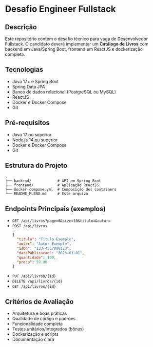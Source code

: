 # Desafio Engineer Fullstack

## Descrição
Este repositório contém o desafio técnico para vaga de Desenvolvedor Fullstack. O candidato deverá implementar um **Catálogo de Livros** com backend em Java/Spring Boot, frontend em ReactJS e dockerização completa.

## Tecnologias
- Java 17+ e Spring Boot  
- Spring Data JPA  
- Banco de dados relacional (PostgreSQL ou MySQL)  
- ReactJS  
- Docker e Docker Compose  
- Git  

## Pré-requisitos
- Java 17 ou superior  
- Node.js 14 ou superior  
- Docker e Docker Compose  
- Git  

## Estrutura do Projeto
```
.
├── backend/            # API em Spring Boot
├── frontend/           # Aplicação ReactJS
├── docker-compose.yml  # Composição dos containers
└── README_PLENO.md     # Este arquivo
```

## Endpoints Principais (exemplos)
- `GET /api/livros?page=0&size=10&titulo=&autor=`  
- `POST /api/livros`  
  ```json
  {
    "titulo": "Título Exemplo",
    "autor": "Autor Exemplo",
    "isbn": "123-4567890123",
    "dataPublicacao": "2025-01-01",
    "quantidade": 100,
    "preco": 59.90
  }
  ```
- `PUT /api/livros/{id}`  
- `DELETE /api/livros/{id}`  
- `GET /api/livros/{id}`  

## Critérios de Avaliação
- Arquitetura e boas práticas  
- Qualidade de código e padrões  
- Funcionalidade completa  
- Testes unitários/integrados (bônus)  
- Dockerização e scripts  
- Documentação clara
